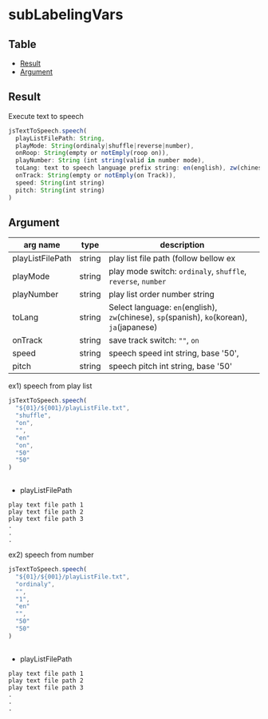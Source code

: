 # subLabelingVars

Table
-----------------

* [Result](#result)
* [Argument](#argument)


## Result

Execute text to speech


```js.js
jsTextToSpeech.speech(  
  playListFilePath: String,    
  playMode: String(ordinaly|shuffle|reverse|number),  
  onRoop: String(empty or notEmply(roop on)),  
  playNumber: String (int string(valid in number mode),  
  toLang: text to speech language prefix string: en(english), zw(chinese), sp(spanish), ko(korean), ja(japanese))    
  onTrack: String(empty or notEmply(on Track)),    
  speed: String(int string)    
  pitch: String(int string)  
)

```

## Argument

| arg name | type | description |
| -------- | -------- | -------- |
| playListFilePath | string | play list file path (follow bellow ex |
| playMode | string | play mode switch: `ordinaly`, `shuffle`, `reverse`, `number` |
| playNumber | string | play list order number  string |
| toLang | string | Select language: `en`(english), `zw`(chinese), `sp`(spanish), `ko`(korean), `ja`(japanese) |
| onTrack | string | save track switch: `""`, `on` |
| speed | string | speech speed int string, base '50',  |
| pitch | string | speech pitch int string, base '50' |


   

ex1) speech from play list 

```js.js
jsTextToSpeech.speech(  
  "${01}/${001}/playListFile.txt",    
  "shuffle",  
  "on",  
  "",  
  "en"
  "on",    
  "50"    
  "50"  
)
  
```

- playListFilePath

```
play text file path 1
play text file path 2
play text file path 3
.
.
.
```

ex2) speech from number
```js.js
jsTextToSpeech.speech(  
  "${01}/${001}/playListFile.txt",    
  "ordinaly",  
  "",  
  "1",  
  "en"
  "",    
  "50"    
  "50"  
)
  
```

- playListFilePath

```
play text file path 1
play text file path 2
play text file path 3
.
.
.
```
